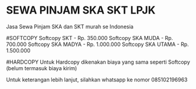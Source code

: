 # SEWA PINJAM SKA SKT LPJK 
Jasa Sewa Pinjam SKA dan SKT murah se Indonesia

#SOFTCOPY
Softcopy SKT - Rp. 350.000
Softcopy SKA MUDA - Rp. 700.000
Softcopy SKA MADYA - Rp. 1.000.000
Softcopy SKA UTAMA - Rp. 1.500.000

#HARDCOPY
Untuk Hardcopy dikenakan biaya yang sama seperti Softcopy (belum termasuk biaya kirim)

Untuk keterangan lebih lanjut, silahkan whatsapp ke nomor 085102196963 
